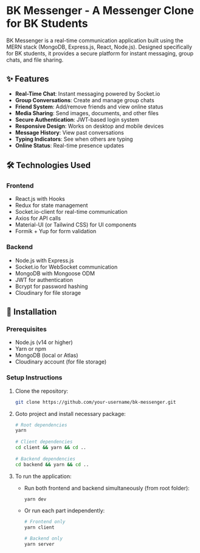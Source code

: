 # BK Messenger - A Messenger Clone for BK Students

BK Messenger is a real-time communication application built using the MERN stack (MongoDB, Express.js, React, Node.js). Designed specifically for BK students, it provides a secure platform for instant messaging, group chats, and file sharing.

## ✨ Features

- **Real-Time Chat**: Instant messaging powered by Socket.io
- **Group Conversations**: Create and manage group chats
- **Friend System**: Add/remove friends and view online status
- **Media Sharing**: Send images, documents, and other files
- **Secure Authentication**: JWT-based login system
- **Responsive Design**: Works on desktop and mobile devices
- **Message History**: View past conversations
- **Typing Indicators**: See when others are typing
- **Online Status**: Real-time presence updates

## 🛠 Technologies Used

### Frontend
- React.js with Hooks
- Redux for state management
- Socket.io-client for real-time communication
- Axios for API calls
- Material-UI (or Tailwind CSS) for UI components
- Formik + Yup for form validation

### Backend
- Node.js with Express.js
- Socket.io for WebSocket communication
- MongoDB with Mongoose ODM
- JWT for authentication
- Bcrypt for password hashing
- Cloudinary for file storage

## 🚀 Installation

### Prerequisites

- Node.js (v14 or higher)
- Yarn or npm
- MongoDB (local or Atlas)
- Cloudinary account (for file storage)

### Setup Instructions

1. Clone the repository:

   ```bash
   git clone https://github.com/your-username/bk-messenger.git

2. Goto project and install necessary package:
   ```bash
   # Root dependencies
   yarn
    
   # Client dependencies
   cd client && yarn && cd ..
    
   # Backend dependencies
   cd backend && yarn && cd ..
3. To run the application:

   - Run both frontend and backend simultaneously (from root folder):
     ```bash
     yarn dev
     ```

   - Or run each part independently:
     ```bash
     # Frontend only
     yarn client
     
     # Backend only
     yarn server
     ```
